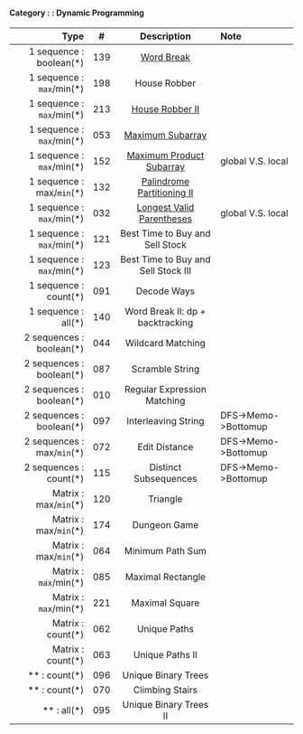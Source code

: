 #### Category : : Dynamic Programming
| Type         | # | Description | Note |
| ---------------------: |:---:| :-----:| :--- |
| 1 sequence : boolean(*) | 139 | [Word Break](https://github.com/interviewcoder/leetcode/tree/master/src/_139_WordBreak) |  |
| 1 sequence : `max`/min(*) | 198 | House Robber |  |
| 1 sequence : `max`/min(*) | 213 | [House Robber II](https://github.com/interviewcoder/leetcode/tree/master/src/_213_HouseRobberII) |  | 
| 1 sequence : `max`/min(*) | 053 | [Maximum Subarray](https://github.com/interviewcoder/leetcode/tree/master/src/_053_MaximumSubarray) | |
| 1 sequence : `max`/min(*) | 152 | [Maximum Product Subarray](https://github.com/interviewcoder/leetcode/blob/master/src/_152_MaximumProductSubarray/Solution.java) | global V.S. local |
| 1 sequence : max/`min`(*) | 132 | [Palindrome Partitioning II](https://github.com/interviewcoder/leetcode/tree/master/src/_132_PalindromePartitioningII) | |
| 1 sequence : `max`/min(*) | 032 | [Longest Valid Parentheses](https://github.com/interviewcoder/leetcode/tree/master/src/_032_LongestValidParentheses) | global V.S. local |
| 1 sequence : `max`/min(*) | 121 | Best Time to Buy and Sell Stock | |
| 1 sequence : `max`/min(*) | 123 | Best Time to Buy and Sell Stock III | |
| 1 sequence : count(*) | 091 | Decode Ways | |
| 1 sequence : all(*) | 140 | Word Break II: dp + backtracking | |
| 2 sequences : boolean(*) | 044 | Wildcard Matching | |
| 2 sequences : boolean(*) | 087 | Scramble String | |
| 2 sequences : boolean(*) | 010 | Regular Expression Matching | |
| 2 sequences : boolean(*) | 097 | Interleaving String | DFS->Memo->Bottomup |
| 2 sequences : max/`min`(*) | 072 | Edit Distance | DFS->Memo->Bottomup |
| 2 sequences : count(*) | 115 | Distinct Subsequences | DFS->Memo->Bottomup |
| Matrix : max/`min`(*) | 120 | Triangle | |
| Matrix : max/`min`(*) | 174 | Dungeon Game | |
| Matrix : max/`min`(*) | 064 | Minimum Path Sum | |
| Matrix : `max`/min(*) | 085 | Maximal Rectangle | |
| Matrix : `max`/min(*) | 221 | Maximal Square | |
| Matrix : count(*) | 062 | Unique Paths | |
| Matrix : count(*) | 063 | Unique Paths II | |
|  ** : count(*) | 096 | Unique Binary Trees | |
|  ** : count(*) | 070 | Climbing Stairs | |
|  ** : all(*) | 095 | Unique Binary Trees II | |